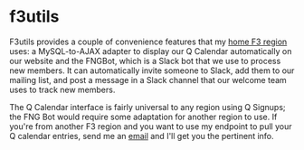 # f3utils

F3utils provides a couple of convenience features that my [home F3 region](https://f3franklin.com) uses: a MySQL-to-AJAX
adapter to display our Q Calendar automatically on our website and the FNGBot, which is a Slack bot that we use to process
new members. It can automatically invite someone to Slack, add them to our mailing list, and post a message in a Slack
channel that our welcome team uses to track new members.

The Q Calendar interface is fairly universal to any region using Q Signups; the FNG Bot would require some adaptation for
another region to use. If you're from another F3 region and you want to use my endpoint to pull your Q calendar entries,
send me an [email](mailto:marcusb@marcusb.org) and I'll get you the pertinent info.
